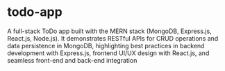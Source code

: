 # todo-app
A full-stack ToDo app built with the MERN stack (MongoDB, Express.js, React.js, Node.js). It demonstrates RESTful APIs for CRUD operations and data persistence in MongoDB, highlighting best practices in backend development with Express.js, frontend UI/UX design with React.js, and seamless front-end and back-end integration
